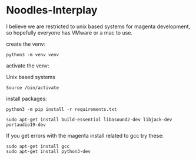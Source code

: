 # Noodles-Interplay

I believe we are restricted to unix based systems for magenta development, so hopefully everyone has VMware or a mac to use.

create the venv:

    python3 -m venv venv

activate the venv:

  Unix based systems
  
    Source /bin/activate

install packages:

    python3 -m pip install -r requirements.txt
    
    sudo apt-get install build-essential libasound2-dev libjack-dev portaudio19-dev
    
    
If you get errors with the magenta install related to gcc try these:

    sudo apt-get install gcc
    sudo apt-get install python3-dev


